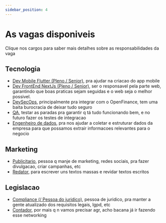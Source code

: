 ```yaml
---
sidebar_position: 4
---
```


# As vagas disponiveis

Clique nos cargos para saber mais detalhes sobre as responsabilidades da vaga

## Tecnologia

- [Dev Mobile Flutter (Pleno / Senior)](./tech/responsabilities#desenvolvedor), pra ajudar na criacao do app mobile
- [Dev FrontEnd NextJs (Pleno / Senior)](./tech/responsabilities#desenvolvedor), ser o responsavel pela parte web, garantindo que boas praticas sejam seguidas e o web seja o melhor possivel.
- [DevSecOps](./tech/responsabilities#devsecops), principalmente pra integrar com o OpenFinance, tem uma baita burocracia de deixar tudo seguro
- [QA](./tech/responsabilities#qa), testar as paradas pra garantir q tá tudo funcionando bem, e no futuro fazer os testes de integracao
- [Engenheiro de dados](./tech/responsabilities#engenheiro-de-dados), pra nos ajudar a coletar e estruturar dados da empresa para que possamos extrair informacoes relevantes para o negocio

## Marketing

- [Publicitario](./marketing/responsabilities#publicitário), pessoa q manje de marketing, redes sociais, pra fazer divulgacao, criar campanhas, etc
- [Redator](./marketing/responsabilities#redator), para escrever uns textos massas e revidar textos escritos

## Legislacao

- [Compliance (/ Pessoa do juridico)](./legal/responsabilities#compliance), pessoa de juridico, pra manter a gente atualizado dos requisitos legais, lgpd, etc
- [Contador](./legal/responsabilities#contador), por mais q n vamos precisar agr, acho bacana já ir fazendo esse networking
